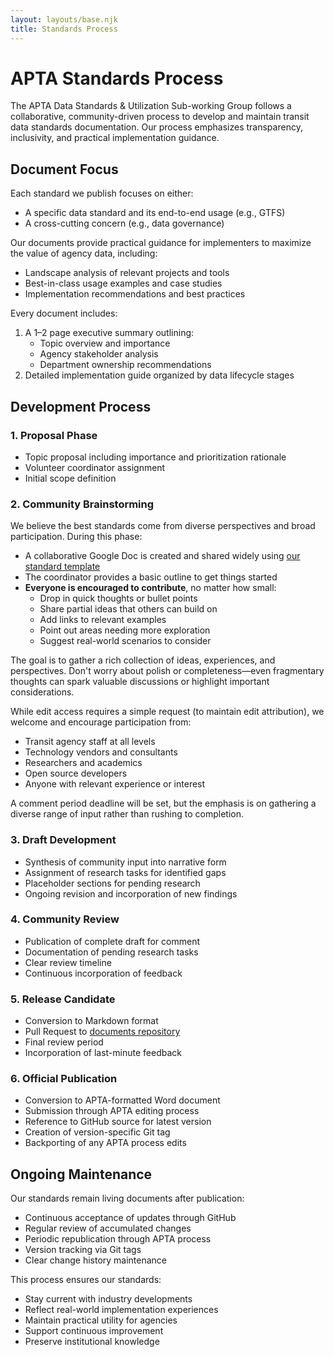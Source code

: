 ```yaml
---
layout: layouts/base.njk
title: Standards Process
---
```


<div class="page-content">

# APTA Standards Process

The APTA Data Standards & Utilization Sub-working Group follows a collaborative, community-driven process to develop and maintain transit data standards documentation. Our process emphasizes transparency, inclusivity, and practical implementation guidance.

## Document Focus

Each standard we publish focuses on either:

- A specific data standard and its end-to-end usage (e.g., GTFS)
- A cross-cutting concern (e.g., data governance)

Our documents provide practical guidance for implementers to maximize the value of agency data, including:

- Landscape analysis of relevant projects and tools
- Best-in-class usage examples and case studies
- Implementation recommendations and best practices

Every document includes:

1. A 1–2 page executive summary outlining:
   - Topic overview and importance
   - Agency stakeholder analysis
   - Department ownership recommendations
2. Detailed implementation guide organized by data lifecycle stages

</div>

<div class="page-content">

## Development Process

### 1. Proposal Phase

- Topic proposal including importance and prioritization rationale
- Volunteer coordinator assignment
- Initial scope definition

### 2. Community Brainstorming

We believe the best standards come from diverse perspectives and broad participation. During this phase:

- A collaborative Google Doc is created and shared widely using [our standard template](https://github.com/transit-data-collab/documents/blob/main/templates/community-feedback.md)
- The coordinator provides a basic outline to get things started
- **Everyone is encouraged to contribute**, no matter how small:
    - Drop in quick thoughts or bullet points
    - Share partial ideas that others can build on
    - Add links to relevant examples
    - Point out areas needing more exploration
    - Suggest real-world scenarios to consider

The goal is to gather a rich collection of ideas, experiences, and perspectives. Don't worry about polish or completeness—even fragmentary thoughts can spark valuable discussions or highlight important considerations.

While edit access requires a simple request (to maintain edit attribution), we welcome and encourage participation from:

- Transit agency staff at all levels
- Technology vendors and consultants
- Researchers and academics
- Open source developers
- Anyone with relevant experience or interest

A comment period deadline will be set, but the emphasis is on gathering a diverse range of input rather than rushing to completion.

### 3. Draft Development

- Synthesis of community input into narrative form
- Assignment of research tasks for identified gaps
- Placeholder sections for pending research
- Ongoing revision and incorporation of new findings

### 4. Community Review

- Publication of complete draft for comment
- Documentation of pending research tasks
- Clear review timeline
- Continuous incorporation of feedback

### 5. Release Candidate

- Conversion to Markdown format
- Pull Request to [documents repository](https://github.com/transit-data-collab/documents)
- Final review period
- Incorporation of last-minute feedback

### 6. Official Publication

- Conversion to APTA-formatted Word document
- Submission through APTA editing process
- Reference to GitHub source for latest version
- Creation of version-specific Git tag
- Backporting of any APTA process edits

</div>

<div class="page-content">

## Ongoing Maintenance

Our standards remain living documents after publication:

- Continuous acceptance of updates through GitHub
- Regular review of accumulated changes
- Periodic republication through APTA process
- Version tracking via Git tags
- Clear change history maintenance

This process ensures our standards:

- Stay current with industry developments
- Reflect real-world implementation experiences
- Maintain practical utility for agencies
- Support continuous improvement
- Preserve institutional knowledge

</div>
